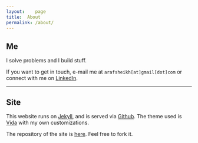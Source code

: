 ```yaml
---
layout:    page
title:	About
permalink: /about/
---
```


## Me

I solve problems and I build stuff.

If you want to get in touch, e-mail me at `arafsheikh[at]gmail[dot]com` or connect with me on [LinkedIn](https://www.linkedin.com/in/sheikharaf/).

-----------------------

## Site

This website runs on [Jekyll](http://jekyllrb.com/), and is served via [Github](https://github.com/). The theme used is [Vida](https://github.com/syaning/vida) with my own customizations.

The repository of the site is [here](https://github.com/arafsheikh/arafsheikh.github.io). Feel free to fork it.
